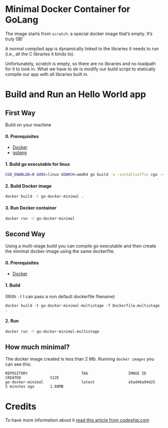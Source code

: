 # Minimal Docker Container for GoLang
The image starts from `scratch`: a special docker image that’s empty. It’s truly 0B!

A normal compiled app is dynamically linked to the libraries it needs to run (i.e., all the C libraries it binds to).

Unfortunately, scratch is empty, so there are no libraries and no loadpath for it to look in. What we have to do is modify our build script to statically compile our app with all libraries built in.

# Build and Run an Hello World app

## First Way
Build on your machine

#### 0. Prerequisites
- [Docker](https://docs.docker.com/install)
- [golang](https://golang.org/doc/install)

#### 1. Build go executable for linux
```sh
CGO_ENABLED=0 GOOS=linux GOARCH=amd64 go build -a -installsuffix cgo -o main .
```

#### 2. Build Docker image
```sh
docker build -t go-docker-minimal .
```

#### 3. Run Docker container
```sh
docker run -t go-docker-minimal
```

## Second Way
Using a multi-stage build you can compile go executable and then create the minimal docker-image using the same dockerfile.

#### 0. Prerequisites
- [Docker](https://docs.docker.com/install)

#### 1. Build
(With `-f` I can pass a non default dockerfile filename)
```
docker build -t go-docker-minimal-multistage -f Dockerfile.multistage .
```

#### 2. Run
```sh
docker run -t go-docker-minimal-multistage
```

## How much minimal?
The docker image created is less than 2 Mb. Running `docker images` you can see this:
```
REPOSITORY                        TAG                  IMAGE ID            CREATED             SIZE
go-docker-minimal                 latest               a5ad46a94d25        5 minutes ago       1.88MB
```

# Credits
To have more information about it [read this article from codeship.com](https://blog.codeship.com/building-minimal-docker-containers-for-go-applications/)